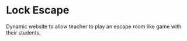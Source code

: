 # Lock Escape
Dynamic website to allow teacher to play an escape room like game with their students.
